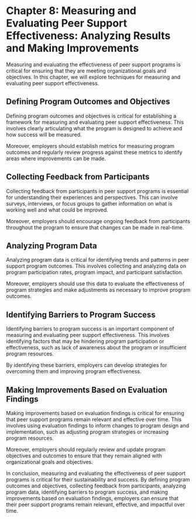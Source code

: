 Chapter 8: Measuring and Evaluating Peer Support Effectiveness: Analyzing Results and Making Improvements
=========================================================================================================

Measuring and evaluating the effectiveness of peer support programs is critical for ensuring that they are meeting organizational goals and objectives. In this chapter, we will explore techniques for measuring and evaluating peer support effectiveness.

Defining Program Outcomes and Objectives
----------------------------------------

Defining program outcomes and objectives is critical for establishing a framework for measuring and evaluating peer support effectiveness. This involves clearly articulating what the program is designed to achieve and how success will be measured.

Moreover, employers should establish metrics for measuring program outcomes and regularly review progress against these metrics to identify areas where improvements can be made.

Collecting Feedback from Participants
-------------------------------------

Collecting feedback from participants in peer support programs is essential for understanding their experiences and perspectives. This can involve surveys, interviews, or focus groups to gather information on what is working well and what could be improved.

Moreover, employers should encourage ongoing feedback from participants throughout the program to ensure that changes can be made in real-time.

Analyzing Program Data
----------------------

Analyzing program data is critical for identifying trends and patterns in peer support program outcomes. This involves collecting and analyzing data on program participation rates, program impact, and participant satisfaction.

Moreover, employers should use this data to evaluate the effectiveness of program strategies and make adjustments as necessary to improve program outcomes.

Identifying Barriers to Program Success
---------------------------------------

Identifying barriers to program success is an important component of measuring and evaluating peer support effectiveness. This involves identifying factors that may be hindering program participation or effectiveness, such as lack of awareness about the program or insufficient program resources.

By identifying these barriers, employers can develop strategies for overcoming them and improving program effectiveness.

Making Improvements Based on Evaluation Findings
------------------------------------------------

Making improvements based on evaluation findings is critical for ensuring that peer support programs remain relevant and effective over time. This involves using evaluation findings to inform changes to program design and implementation, such as adjusting program strategies or increasing program resources.

Moreover, employers should regularly review and update program objectives and outcomes to ensure that they remain aligned with organizational goals and objectives.

In conclusion, measuring and evaluating the effectiveness of peer support programs is critical for their sustainability and success. By defining program outcomes and objectives, collecting feedback from participants, analyzing program data, identifying barriers to program success, and making improvements based on evaluation findings, employers can ensure that their peer support programs remain relevant, effective, and impactful over time.
